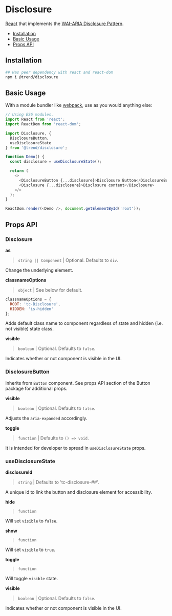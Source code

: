 # Disclosure

[React](https://reactjs.org/) that implements the [WAI-ARIA Disclosure Pattern](https://www.w3.org/TR/wai-aria-practices/#disclosure).

- [Installation](#installation)
- [Basic Usage](#usage)
- [Props API](#props)

## <a name="installation"></a> Installation

```bash
## Has peer dependency with react and react-dom
npm i @trend/disclosure
```

## <a name="usage"></a> Basic Usage

With a module bundler like [webpack](https://webpack.js.org/), use as you would anything else:

```javascript
// Using ES6 modules.
import React from 'react';
import ReactDom from 'react-dom';

import Disclosure, {
  DisclosureButton,
  useDisclosureState
} from '@trend/disclosure';

function Demo() {
  const disclosure = useDisclosureState();

  return (
    <>
      <DisclosureButton {...disclosure}>Disclosure Button</DisclosureButton>
      <Disclosure {...disclosure}>Disclosure content</Disclosure>
    </>
  );
}

ReactDom.render(<Demo />, document.getElementById('root'));
```

## <a name="props"></a> Props API

### Disclosure

**as**

> `string || Component` | Optional. Defaults to `div`.

Change the underlying element.

**classnameOptions**

> `object` | See below for default.

```javascript
classnameOptions = {
  ROOT: 'tc-Disclosure',
  HIDDEN: 'is-hidden'
};
```

Adds default class name to component regardless of state and hidden (i.e. not visible) state class.

**visible**

> `boolean` | Optional. Defaults to `false`.

Indicates whether or not component is visible in the UI.

### DisclosureButton

Inherits from `Button` component. See props API section of the Button package for additional props.

**visible**

> `boolean` | Optional. Defaults to `false`.

Adjusts the `aria-expanded` accordingly.

**toggle**

> `function` | Defaults to `() => void`.

It is intended for developer to spread in `useDisclosureState` props.

### useDisclosureState

**disclosureId**

> `string` | Defaults to 'tc-disclosure-##'.

A unique id to link the button and disclosure element for accessibility.

**hide**

> `function`

Will set `visible` to `false`.

**show**

> `function`

Will set `visible` to `true`.

**toggle**

> `function`

Will toggle `visible` state.

**visible**

> `boolean` | Optional. Defaults to `false`.

Indicates whether or not component is visible in the UI.
